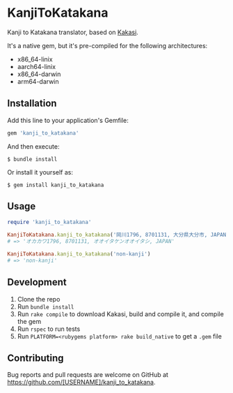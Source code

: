 # KanjiToKatakana

Kanji to Katakana translator, based on [Kakasi](http://kakasi.namazu.org/).

It's a native gem, but it's pre-compiled for the following architectures:

+ x86_64-linix
+ aarch64-linix
+ x86_64-darwin
+ arm64-darwin

## Installation

Add this line to your application's Gemfile:

```ruby
gem 'kanji_to_katakana'
```

And then execute:

    $ bundle install

Or install it yourself as:

    $ gem install kanji_to_katakana

## Usage

```ruby
require 'kanji_to_katakana'

KanjiToKatakana.kanji_to_katakana('岡川1796, 8701131, 大分県大分市, JAPAN')
# => 'オカカワ1796, 8701131, オオイタケンオオイタシ, JAPAN'

KanjiToKatakana.kanji_to_katakana('non-kanji')
# => 'non-kanji'
```

## Development

1. Clone the repo
2. Run `bundle install`
3. Run `rake compile` to download Kakasi, build and compile it, and compile the gem
4. Run `rspec` to run tests
5. Run `PLATFORM=<rubygems platform> rake build_native` to get a `.gem` file

## Contributing

Bug reports and pull requests are welcome on GitHub at https://github.com/[USERNAME]/kanji_to_katakana.

